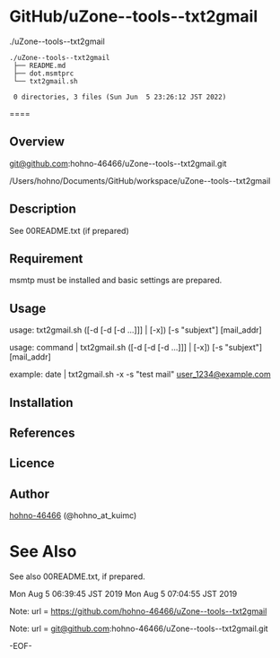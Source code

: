 
# GitHub/uZone--tools--txt2gmail

./uZone--tools--txt2gmail

    ./uZone--tools--txt2gmail
     ├── README.md
     ├── dot.msmtprc
     └── txt2gmail.sh
     
     0 directories, 3 files (Sun Jun  5 23:26:12 JST 2022)

====

## Overview

git@github.com:hohno-46466/uZone--tools--txt2gmail.git

/Users/hohno/Documents/GitHub/workspace/uZone--tools--txt2gmail

## Description

See 00README.txt (if prepared)

## Requirement

msmtp must be installed and basic settings are prepared.

## Usage

usage: txt2gmail.sh ([-d [-d [-d ...]]] | [-x]) [-s "subjext"] [mail_addr]

usage: command | txt2gmail.sh ([-d [-d [-d ...]]] | [-x]) [-s "subjext"] [mail_addr]

example: date | txt2gmail.sh -x -s "test mail" user_1234@example.com

## Installation

## References

## Licence

## Author

[hohno-46466](https://github.com/hohno-46466) (@hohno_at_kuimc)

# See Also

See also 00README.txt, if prepared.

Mon Aug  5 06:39:45 JST 2019
Mon Aug  5 07:04:55 JST 2019

Note: url = https://github.com/hohno-46466/uZone--tools--txt2gmail

Note: url = git@github.com:hohno-46466/uZone--tools--txt2gmail.git

-EOF-
